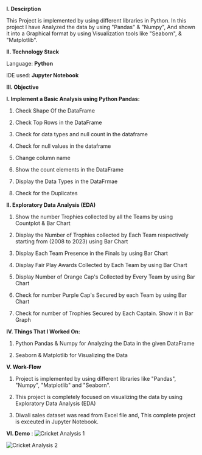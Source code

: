 **I. Descirption**

This Project is implemented by using different libraries in Python. In this project I have Analyzed the data by using "Pandas" & "Numpy", And shown it into a Graphical format by using Visualization tools like "Seaborn", & "Matplotlib".

**II. Technology Stack**

Language: **Python**

IDE used: **Jupyter Notebook**

**III. Objective**

    
**I. Implement a Basic Analysis using Python Pandas:**
       
1. Check Shape Of the DataFrame
       
2. Check Top Rows in the DataFrame
       
3. Check for data types and null count in the dataframe
       
4. Check for null values in the dataframe
       
5. Change column name
       
6. Show the count elements in the DataFrame
       
7. Display the Data Types in the DataFrmae
       
8. Check for the Duplicates
   
**II. Exploratory Data Analysis (EDA)**

1. Show the number Trophies collected by all the Teams by using Countplot & Bar Chart

2. Display the Number of Trophies collected by Each Team respectively starting from (2008 to 2023) using Bar Chart

3. Display Each Team Presence in the Finals by using Bar Chart

4. Display Fair Play Awards Collected by Each Team by using Bar Chart

5. Display Number of Orange Cap's Collected by Every Team by using Bar Chart

6. Check for number Purple Cap's Secured by each Team by using Bar Chart

7. Check for number of Trophies Secured by Each Captain. Show it in Bar Graph

**IV. Things That I Worked On:**

1. Python Pandas & Numpy for Analyzing the Data in the given DataFrame 

2. Seaborn & Matplotlib for Visualizing the Data

**V. Work-Flow**

1. Project is implemented by using different libraries like "Pandas", "Numpy", "Matplotlib" and "Seaborn".

2. This project is completely focused on visualizing the data by using Exploratory Data Analysis (EDA)

3. Diwali sales dataset was read from Excel file and, This complete project is exceuted in Jupyter Notebook.


**VI. Demo** : ![Cricket Analysis 1](https://github.com/imgopi41/Cricket-Analysis/assets/99798157/954444b9-d4e3-4b06-a5b5-78739855067c)

![Cricket Analysis 2](https://github.com/imgopi41/Cricket-Analysis/assets/99798157/cf1ab159-8ccb-4e7b-94bb-9b4d01c65750)


